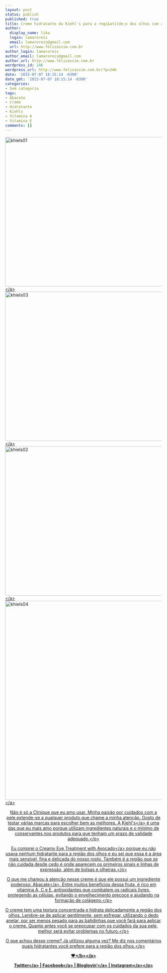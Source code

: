```yaml
---
layout: post
status: publish
published: true
title: Creme hidratante da Kiehl's para a regi&atilde;o dos olhos com abacate
author:
  display_name: lika
  login: lamaroreis
  email: lamaroreis@gmail.com
  url: http://www.felizassim.com.br
author_login: lamaroreis
author_email: lamaroreis@gmail.com
author_url: http://www.felizassim.com.br
wordpress_id: 246
wordpress_url: http://www.felizassim.com.br/?p=246
date: '2015-07-07 18:15:14 -0300'
date_gmt: '2015-07-07 18:15:14 -0300'
categories:
- Sem categoria
tags:
- Abacate
- Creme
- Hidratante
- Kiehls
- Vitamina A
- Vitamina E
comments: []
---
```

<p><a href="http:&#47;&#47;52.88.2.168&#47;wp-content&#47;uploads&#47;2015&#47;07&#47;IMG_0643.jpg"><img class="aligncenter wp-image-247 size-large" src="http:&#47;&#47;52.88.2.168&#47;wp-content&#47;uploads&#47;2015&#47;07&#47;IMG_0643-1024x768.jpg" alt="khiels01" width="640" height="480" &#47;><&#47;a> <a href="http:&#47;&#47;52.88.2.168&#47;wp-content&#47;uploads&#47;2015&#47;07&#47;IMG_0675.jpg"><img class="aligncenter wp-image-248 size-large" src="http:&#47;&#47;52.88.2.168&#47;wp-content&#47;uploads&#47;2015&#47;07&#47;IMG_0675-1024x768.jpg" alt="khiels03" width="640" height="480" &#47;><&#47;a> <a href="http:&#47;&#47;52.88.2.168&#47;wp-content&#47;uploads&#47;2015&#47;07&#47;IMG_0722.jpg"><img class="aligncenter wp-image-249 size-large" src="http:&#47;&#47;52.88.2.168&#47;wp-content&#47;uploads&#47;2015&#47;07&#47;IMG_0722-1024x768.jpg" alt="khiels02" width="640" height="480" &#47;><&#47;a> <a href="http:&#47;&#47;52.88.2.168&#47;wp-content&#47;uploads&#47;2015&#47;07&#47;IMG_3045-2.jpg"><img class="aligncenter wp-image-250 size-large" src="http:&#47;&#47;52.88.2.168&#47;wp-content&#47;uploads&#47;2015&#47;07&#47;IMG_3045-2-1024x1024.jpg" alt="khiels04" width="640" height="640" &#47;><&#47;a></p>
<p style="text-align: center;">N&atilde;o &eacute; s&oacute; a Clinique que eu amo usar. Minha paix&atilde;o por cuidados com a pele extende-se a qualquer produto que chame a minha aten&ccedil;&atilde;o. Gosto de testar v&aacute;rias marcas para escolher bem as melhores. A <a href="http:&#47;&#47;www.kiehls.com.br&#47;" target="_blank">Kiehl's<&#47;a>&nbsp;&eacute; uma das que eu mais amo porque utilizam ingredientes naturais e o m&iacute;nimo de conservantes nos produtos para&nbsp;que&nbsp;tenham um prazo de validade adequado.<&#47;p></p>
<p style="text-align: center;">Eu comprei o <a href="http:&#47;&#47;www.kiehls.com.br&#47;cuidados-com-o-rosto&#47;por-necessidade&#47;hidratar-a-pele&#47;creamy-eye-treatment-with-avocado" target="_blank">Creamy Eye Treatment with Avocado<&#47;a>&nbsp;porque eu n&atilde;o usava nenhum hidratante para a regi&atilde;o dos olhos e eu sei que essa &eacute; a &aacute;rea mais sens&iacute;vel,&nbsp;fina e delicada do nosso rosto. Tamb&eacute;m &eacute; a regi&atilde;o que se n&atilde;o cuidada desde cedo &eacute; onde aparecem os primeiros sinais e linhas de express&atilde;o, al&eacute;m de bolsas e olheiras.<&#47;p></p>
<p style="text-align: center;">O que me chamou &agrave; aten&ccedil;&atilde;o nesse creme &eacute; que ele possui um ingrediente poderoso: <a href="http:&#47;&#47;www.saudedica.com.br&#47;os-10-beneficios-do-abacate-para-saude&#47;" target="_blank">Abacate<&#47;a>. Entre muitos benef&iacute;cios dessa fruta, &eacute; rico em vitamina A, C e E, antioxidantes que combatem os radicais livres, protegendo as c&eacute;lulas, evitando o envelhecimento precoce e ajudando na forma&ccedil;&atilde;o de col&aacute;geno.<&#47;p></p>
<p style="text-align: center;">O creme tem uma textura concentrada e hidrata delicadamente a regi&atilde;o dos olhos. Lembre-se de aplicar gentilmente, sem esfregar, utilizando o dedo anelar, por ser menos pesado para as batidinhas que voc&ecirc; far&aacute; para aplicar o creme.&nbsp;Quanto antes voc&ecirc; se preocupar com os cuidados da sua pele, melhor ser&aacute; evitar problemas no futuro.<&#47;p></p>
<p style="text-align: center;">O que achou desse creme? J&aacute; utilizou alguma vez? Me diz nos coment&aacute;rios quais hidratantes voc&ecirc; prefere para a regi&atilde;o dos olhos.<&#47;p></p>
<p style="text-align: center;"><b>&hearts;<&#47;b><&#47;p></p>
<p style="text-align: center;"><a href="https:&#47;&#47;twitter.com&#47;lettiicee" target="_blank">Twitter<&#47;a>&nbsp;|&nbsp;<a href="http:&#47;&#47;www.facebook.com&#47;blogfelizassim" target="_blank">Facebook<&#47;a>&nbsp;|&nbsp;<a href="https:&#47;&#47;www.bloglovin.com&#47;blogs&#47;feliz-assim-14224049" target="_blank">Bloglovin&rsquo;<&#47;a>&nbsp;|&nbsp;<a href="http:&#47;&#47;instagram.com&#47;lettiicee" target="_blank">Instagram<&#47;a><&#47;p></p>
